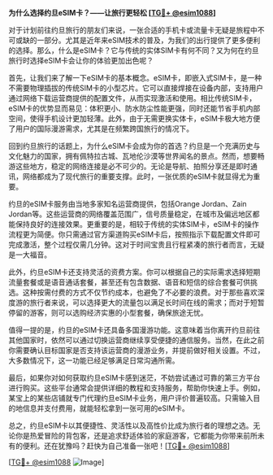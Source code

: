 **为什么选择约旦eSIM卡？——让旅行更轻松 [[TG💪+ @esim1088](https://t.me/s/esim1088)]**

对于计划前往约旦旅行的朋友们来说，一张合适的手机卡或流量卡无疑是旅程中不可或缺的一部分。尤其是近年来eSIM技术的普及，为我们的出行提供了更多便利的选择。那么，什么是eSIM卡？它与传统的实体SIM卡有何不同？又为何在约旦旅行时选择eSIM卡会让你的体验更加出色呢？

首先，让我们来了解一下eSIM卡的基本概念。eSIM卡，即嵌入式SIM卡，是一种不需要物理插拔的传统SIM卡的小型芯片。它可以直接焊接在设备内部，支持用户通过网络下载运营商提供的配置文件，从而实现激活和使用。相比传统SIM卡，eSIM卡的优势显而易见：体积更小、防水防尘性能更强，同时还能节省手机内部空间，使得手机设计更加轻薄。此外，由于无需更换实体卡，eSIM卡极大地方便了用户的国际漫游需求，尤其是在频繁跨国旅行的情况下。

回到约旦旅行的话题上，为什么eSIM卡会成为你的首选？约旦是一个充满历史与文化魅力的国家，拥有佩特拉古城、瓦地伦沙漠等世界闻名的景点。然而，想要畅游这些地方，稳定的网络连接是必不可少的。无论是导航、拍照分享还是即时通讯，网络都成为了现代旅行的重要支撑。此时，一张优质的eSIM卡就显得尤为重要。

约旦的eSIM卡服务由当地多家知名运营商提供，包括Orange Jordan、Zain Jordan等。这些运营商的网络覆盖范围广，信号质量稳定，在城市及偏远地区都能保持良好的连接效果。更重要的是，相较于传统的实体SIM卡，eSIM卡的操作流程更为简便。你只需通过官方渠道购买eSIM卡后，按照指示下载配置文件即可完成激活，整个过程仅需几分钟。这对于时间宝贵且行程紧凑的旅行者而言，无疑是一大福音。

此外，约旦eSIM卡还支持灵活的资费方案。你可以根据自己的实际需求选择短期流量套餐或是语音通话套餐，甚至还有包含数据、语音和短信的综合套餐可供挑选。这种按需付费的方式不仅节约成本，也避免了不必要的浪费。对于那些喜欢深度游的旅行者来说，可以选择更大的流量包以满足长时间在线的需求；而对于短暂停留的游客，则可以选购经济实惠的小型套餐，确保旅途无忧。

值得一提的是，约旦的eSIM卡还具备多国漫游功能。这意味着当你离开约旦前往其他国家时，依然可以通过切换运营商继续享受便捷的通信服务。当然，在此之前你需要确认目标国家是否支持该运营商的漫游业务，并提前做好相关设置。不过，大多数情况下，这一功能已经足够满足日常沟通所需。

最后，如果你对如何获取约旦eSIM卡感到迷茫，不妨尝试通过可靠的第三方平台进行购买。这些平台通常会提供详细的教程和支持服务，帮助你快速上手。例如，某宝上的某些店铺就专门代理约旦eSIM卡业务，用户评价普遍较高。只需输入目的地信息并支付费用，就能轻松拿到一张可用的eSIM卡。

总之，约旦eSIM卡以其便捷性、灵活性以及高性价比成为旅行者的理想之选。无论你是热爱冒险的背包客，还是追求舒适体验的家庭游客，它都能为你带来前所未有的便利。还在犹豫吗？赶快为自己准备一张吧！[[TG💪+ @esim1088](https://t.me/s/esim1088)]

[[TG💪+ @esim1088](https://t.me/s/esim1088) ![Image](https://i.postimg.cc/4NQfJmqS/Snipaste-2025-05-13-00-14-12.png)]
